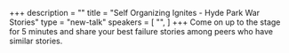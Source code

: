+++
description = ""
title = "Self Organizing Ignites - Hyde Park War Stories"
type = "new-talk"
speakers = [
        "",
]
+++
Come on up to the stage for 5 minutes and share your best failure stories among peers who have similar stories.